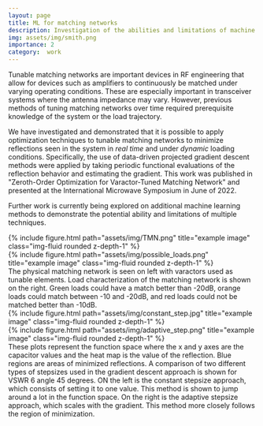 ```yaml
---
layout: page
title: ML for matching networks
description: Investigation of the abilities and limitations of machine learning techniques to the application of real-time, tunable matching networks.
img: assets/img/smith.png
importance: 2
category:  work
---
```

Tunable matching networks are important devices in RF engineering that allow for devices such as amplifiers to continuously be matched 
under varying operating conditions. These are especially important in transceiver systems where the antenna impedance may vary. However, previous
methods of tuning matching networks over time required prerequisite knowledge of the system or the load trajectory.

We have investigated and demonstrated that it is possible to apply optimization techniques to tunable matching networks to minimize reflections seen in the system 
in *real time* and under *dynamic* loading conditions. Specifically, the use of data-driven projected gradient descent methods were applied by taking periodic functional evaluations of the reflection behavior and estimating the gradient. This work was published in "Zeroth-Order Optimization for Varactor-Tuned Matching Network" and presented at the International Microwave Symposium in June of 2022.

Further work is currently being explored on additional machine learning methods to demonstrate the potential ability and limitations of multiple techniques.




    






<div class="row justify-content-sm-center">
    <div class="col-sm-7 mt-5 mt-md-.5">
        {% include figure.html path="assets/img/TMN.png" title="example image" class="img-fluid rounded z-depth-1" %}
    </div>
    <div class="col-sm-5 mt-5 mt-md-0">
        {% include figure.html path="assets/img/possible_loads.png" title="example image" class="img-fluid rounded z-depth-1" %}
    </div>
</div>
<div class="caption">
    The physical matching network is seen on left with varactors used as tunable elements. Load characterization of the matching network is shown on the right. Green loads could have a match better than -20dB, orange loads could match between -10 and -20dB, and red loads could not be matched better than -10dB.



<div class="row justify-content-sm-center">
    <div class="col-sm-4 mt-4 mt-md-0">
        {% include figure.html path="assets/img/constant_step.jpg" title="example image" class="img-fluid rounded z-depth-1" %}
    </div>
    <div class="col-sm-4.1 mt-4.1 mt-md-0">
        {% include figure.html path="assets/img/adaptive_step.png" title="example image" class="img-fluid rounded z-depth-1" %}
    </div>
</div>
<div class="caption">
    These plots represent the function space where the x and y axes are the capacitor values and the heat map is the value of the reflection. Blue regions are areas of minimized reflections. A comparison of two different types of stepsizes used in the gradient descent approach is shown for VSWR 6 angle 45 degrees. ON the left is the constant stepsize approach, which consists of setting it to one value. This method is shown to jump around a lot in the function space. On the right is the adaptive stepsize approach, which scales with the gradient. This method more closely follows the region of minimization. 
</div>
